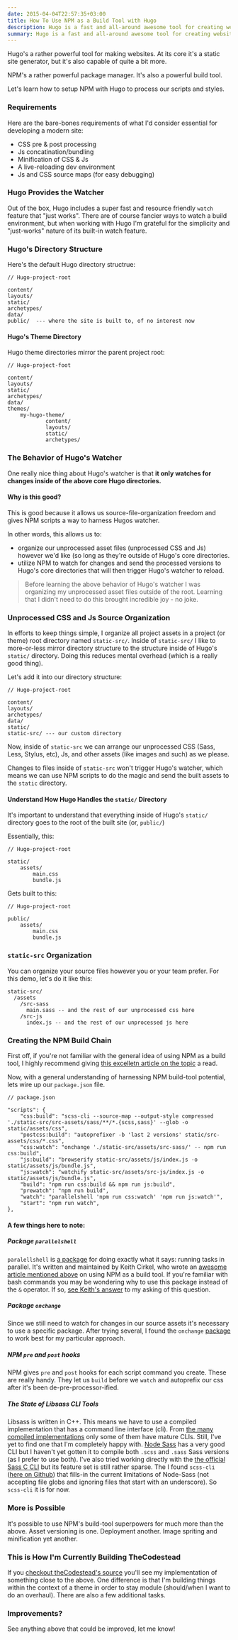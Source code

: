 ```yaml
---
date: 2015-04-04T22:57:35+03:00
title: How To Use NPM as a Build Tool with Hugo
description: Hugo is a fast and all-around awesome tool for creating website. NPM has build-tool superpowers that folks seem to just now be realizing. Combining the two makes for a sweet setup. Let's learn how.
summary: Hugo is a fast and all-around awesome tool for creating website. NPM has build-tool superpowers that folks seem to just now be realizing. Combining the two makes for a sweet setup. Let's learn how.
---
```


Hugo's a rather powerful tool for making websites. At its core it's a static
site generator, but it's also capable of quite a bit more. 

NPM's a rather powerful package manager. It's also a powerful build
tool. 

Let's learn how to setup NPM with Hugo to process our scripts and styles.

<!--more-->

### Requirements

Here are the bare-bones requirements of what I'd consider essential for
developing a modern site:

- CSS pre & post processing
- Js concatination/bundling
- Minification of CSS & Js
- A live-reloading dev environment
- Js and CSS source maps (for easy debugging)

### Hugo Provides the Watcher

Out of the box, Hugo includes a super fast and resource friendly `watch` feature
that "just works". There are of course fancier ways to watch a build
environment, but when working with Hugo I'm grateful for the simplicity and "just-works" nature of its built-in watch feature. 

### Hugo's Directory Structure

Here's the default Hugo directory structrue:

```
// Hugo-project-root

content/
layouts/
static/
archetypes/
data/
public/  --- where the site is built to, of no interest now
```

#### Hugo's Theme Directory

Hugo theme directories mirror the parent project root:

```
// Hugo-project-foot

content/
layouts/
static/
archetypes/
data/
themes/
	my-hugo-theme/
			content/
			layouts/
			static/
			archetypes/
```

### The Behavior of Hugo's Watcher

One really nice thing about Hugo's watcher is that **it only watches for changes inside of the above core Hugo directories.** 

#### Why is this good?

This is good because it allows us source-file-organization freedom and gives NPM scripts a way to harness Hugos watcher. 

In other words, this allows us to:

- organize our unprocessed asset files (unprocessed CSS and Js) however we'd like (so long as they're outside of Hugo's core directories. 
- utilize NPM to watch for changes and send the processed versions to Hugo's core directories that will then trigger Hugo's watcher to reload. 

> Before learning the above behavior of Hugo's watcher I was organizing my unprocessed asset files outside of the root. Learning that I didn't need to do this brought incredible joy - no joke.

### Unprocessed CSS and Js Source Organization

In efforts to keep things simple, I organize all project assets in a project (or theme) root directory named `static-src/`. Inside of `static-src/` I like to more-or-less mirror directory structure to the structure inside of Hugo's `static/` directory. Doing this reduces mental overhead (which is a really good thing). 

Let's add it into our directory structure: 

```
// Hugo-project-root

content/
layouts/
archetypes/
data/
static/
static-src/ --- our custom directory
```

Now, inside of `static-src` we can arrange our unprocessed CSS (Sass, Less, Stylus, etc),
Js, and other assets (like images and such) as we please. 

Changes to files inside of `static-src` won't trigger Hugo's watcher, which means we can use NPM scripts to do the magic and send the built assets to the `static` directory. 


#### Understand How Hugo Handles the `static/` Directory

It's important to understand that everything inside of Hugo's `static/` directory goes to the root of the built site (or, `public/`) 

Essentially, this:

```
// Hugo-project-root

static/
	assets/
		main.css
		bundle.js
```

Gets built to this:

```
// Hugo-project-root

public/
	assets/
		main.css
		bundle.js
```

### `static-src` Organization

You can organize your source files however you or your team prefer. For this demo, let's do it like this: 

```
static-src/
  /assets
    /src-sass
      main.sass -- and the rest of our unprocessed css here
    /src-js
      index.js -- and the rest of our unprocessed js here
```

### Creating the NPM Build Chain

First off, if you're not familiar with the general idea of using NPM as a build tool, I highly recommend giving [this excelletn article on the topic](http://blog.keithcirkel.co.uk/how-to-use-npm-as-a-build-tool/) a read.

Now, with a general understanding of harnessing NPM build-tool potential, lets wire up our `package.json` file.

```
// package.json

"scripts": {
    "css:build": "scss-cli --source-map --output-style compressed './static-src/src-assets/sass/**/*.{scss,sass}' --glob -o static/assets/css",
    "postcss:build": "autoprefixer -b 'last 2 versions' static/src-assets/css/*.css",
    "css:watch": "onchange './static-src/assets/src-sass/' -- npm run css:build",
    "js:build": "browserify static-src/assets/js/index.js -o static/assets/js/bundle.js",
    "js:watch": "watchify static-src/assets/src-js/index.js -o static/assets/js/bundle.js",
    "build": "npm run css:build && npm run js:build",
    "prewatch": "npm run build",
    "watch": "parallelshell 'npm run css:watch' 'npm run js:watch'",
    "start": "npm run watch",
},
```

#### A few things here to note:

##### Package `parallelshell`   
`paralellshell` is [a package](https://github.com/keithamus/parallelshell) for doing exactly what it says: running tasks in parallel. It's written and maintained by Keith Cirkel, who wrote an [awesome article mentioned above](http://blog.keithcirkel.co.uk/how-to-use-npm-as-a-build-tool/) on using NPM as a build tool. If you're familiar with bash commands you may be wondering why to use this package instead of the `&` operator. If so, [see Keith's answer](https://github.com/keithamus/parallelshell/issues/5) to my asking of this question.

##### Package `onchange`
Since we still need to watch for changes in our source assets it's necessary to use a specific package. After trying several, I found the `onchange` [package](https://github.com/Qard/onchange) to work best for my particular approach. 

##### NPM `pre` and `post` hooks
NPM gives `pre` and `post` hooks for each script command you create. These are
really handy. They let us `build` before we `watch` and autoprefix our css after
it's been de-pre-processor-ified. 

##### The State of Libsass CLI Tools  
Libsass is written in C++. This means we have to use a compiled implementation that has a command line interface (cli). From [the many compiled implementations](https://github.com/sass/libsass/wiki/Implementations)  only some of them have mature CLIs. Still, I've yet to find one that I'm completely happy with. [Node Sass](https://github.com/sass/node-sass) has a very good CLI but I haven't yet gotten it to compile both `.scss` and `.sass` Sass versions (as I prefer to use both). I've also tried working directly with the [the official Sass C CLI](https://github.com/sass/sassc) but its feature set is still rather sparse. The I found `scss-cli` ([here on Github](https://github.com/paulcpederson/scss-cli)) that fills-in the current limitations of Node-Sass (not accepting file globs and ignoring files that start with an underscore). So `scss-cli` it is for now. 

### More is Possible

It's possible to use NPM's build-tool superpowers for much more than the above. Asset versioning is one. Deployment another. Image spriting and minification yet another. 

### This is How I'm Currently Building TheCodestead

If you [checkout theCodestead's source](https://github.com/igregson/theCodestead.com) you'll see my implementation of something close to the above. One difference is that I'm building things within the context of a theme in order to stay module (should/when I want to do an overhaul). There are also a few additional tasks.

### Improvements?

See anything above that could be improved, let me know!
